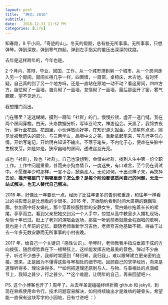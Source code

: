 ```yaml
---
layout: post
title:  "再见，2016"
subtitle: 
date:   2016-12-31 11:52 PM
categories: [Life]
---
```


知春路，8 平小间，「奇迹的山」。冬天的假期，总有些无所事事。无所事事，只想弹琴。弹到深夜，弹到寒气四起，弹到左手指尖的茧压出深深的纹路。

去年是这样跨年的，今年也是。

2 个月内，答辩，毕业，回国，工作。从一个城市漂到另一个城市，从一个房间走入另一个房间。房间长得几乎一样，四面墙，一扇窗，桌椅床，木吉他。有时怀疑，自己真的到了另一个地方吗，还是一直站在原地一动不动？看这房间，四四方方。胆怯砌了一面墙，自负砌了一面墙，怠惰砌了一面墙，最后那面开了窗，雾气朦朦，望不见远方。 

我想推门而出。

门在哪里？迷迷糊糊，摸到一扇叫「社群」的门。慢慢拧锁，虚开一道门缝，我在两个房间穿梭。白天，头疼数据分析，写毕业论文，神游组会。天黑了，我锦衣夜行，穿行至花园。花园里，小伙伴敏而好学，在知识源头掘金。头顶星辉点点，照见曾被我遗失的部分。与三两学友，品咂中文之美。重新拿起笔来，写几行字句心情。开始写笔记，开始明白知识不输出，不落于笔头，不内化于心，便难在头脑中生根发芽。如是如是，狭窄幽暗的房间，透进丝丝光亮。

成也「社群」，败也「社群」。自己也没想到，会借由社群，找到人生中第一份全职工作。工作中问题重重，甚而夹杂狗血情节，一度迷失，有口难言，至今仍在调试中。不愿像年少时那样，一言不合，掀桌走人。无论如何，干出点样子来，再抉择去留。**推开哪扇门？朝哪里走？怎么走？是每个阶段都该质问自己的问题，无法一站式解决，也无人替代自己解决。**

2016 年，好像比一年要长一点。经历了比往年更多的告别和重逢，和往年一样看过的书影音总是比想看的少很多。2016 年，开始隐约看到时间大周期的巍巍轮廓。参加高中好友婚礼，那个穿着校服胖胖的安静女生，雪白婚纱拖着长长的裙尾，亭亭而立。看到父亲把她交到另一个人手中，惊觉从高中教室步入婚礼现场，匆匆十年已过。赶上了老刘的演唱会返场，那些一听到前奏就能全程跟唱的歌啊，竟也是十几年前的记忆。跟随老师重新学习吉他，老师夸吉他基础不错，得益于过去一年多无数安静而无所事事的小村夜晚。

2017 年，给自己一个关键词「感性认识」。学琴时，老师教我手指沿垂直于弦的方向拨弦，随后顺势靠在下一根琴弦上。这样能发挥吉他最美的音色。弹过不少曲子，听过不少曲子，我却时常感到「琴归琴，我归我」，难以跟琴建立更亲密的连接。想来，正是因为不懂得这些与琴相处的细节吧。回顾自己的求学经历，向来是道理听得多、理论讲得多。**如何把道理还原到与人、与物、与事相处的点滴细节上，我知之甚少，行之甚少。**这个难题，让明年的自己，再来回望吧\>\<

PS. 这个小博客也开了 1 周年了。从去年圣诞磕磕绊绊折腾 github 和 jekyll，到现在熟练使用命令行。技术问题容易解决，如何持续输出才是难啃的硬骨头。希望能一直保有这块写字的小园地，日有寸进吧 ：）




  




















  

